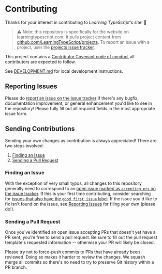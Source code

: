 # Contributing

Thanks for your interest in contributing to _Learning TypeScript_'s site! 💖

> ⚠ Note: this repository is specifically for the website on learningtypescript.com.
> It pulls project content from [github.com/LearningTypeScript/projects](https://www.github.com/LearningTypeScript/projects).
> To report an issue with a project, user the [projects issue tracker](https://www.github.com/LearningTypeScript/projects/issues).

This project contains a [Contributor Covenant code of conduct](./CODE_OF_CONDUCT.md) all contributors are expected to follow.

See [DEVELOPMENT.md](./DEVELOPMENT.md) for local development instructions.

## Reporting Issues

Please do [report an issue on the issue tracker](https://github.com/LearningTypeScript/site/issues/new/choose) if there's any bugfix, documentation improvement, or general enhancement you'd like to see in the repository!
Please fully fill out all required fields in the most appropriate issue form.

## Sending Contributions

Sending your own changes as contribution is always appreciated!
There are two steps involved:

1. [Finding an Issue](#finding-an-issue)
2. [Sending a Pull Request](#sending-a-pull-request)

### Finding an Issue

With the exception of very small typos, all changes to this repository generally need to correspond to an [open issue marked as `accepting prs` on the issue tracker](https://github.com/LearningTypeScript/site/issues?q=is%3Aopen+is%3Aissue+label%3A%22accepting+prs%22).
If this is your first time contributing, consider searching for [issues that also have the `good first issue` label](https://github.com/LearningTypeScript/site/issues?q=is%3Aopen+is%3Aissue+label%3A%22accepting+prs%22+label%3A%22good+first+issue%22).
If the issue you'd like to fix isn't found on the issue, see [Reporting Issues](#reporting-issues) for filing your own (please do!).

### Sending a Pull Request

Once you've identified an open issue accepting PRs that doesn't yet have a PR sent, you're free to send a pull request.
Be sure to fill out the pull request template's requested information -- otherwise your PR will likely be closed.

Please try not to force-push commits to PRs that have already been reviewed.
Doing so makes it harder to review the changes.
We squash merge all commits so there's no need to try to preserve Git history within a PR branch.
